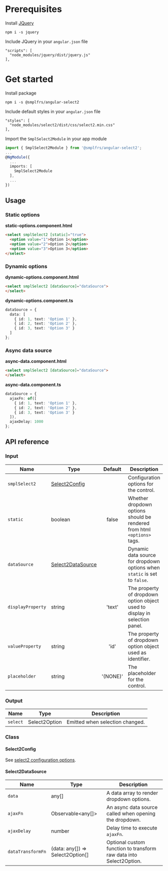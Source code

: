 # Prerequisites

Install [JQuery](https://www.npmjs.com/package/jquery)
```
npm i -s jquery
```

Include JQuery in your `angular.json` file
```
"scripts": [
  "node_modules/jquery/dist/jquery.js"
],
```

# Get started

Install package
```
npm i -s @smplfrs/angular-select2
```

Include default styles in your `angular.json` file
```
"styles": [
  "node_modules/select2/dist/css/select2.min.css"
],
```

Import the `SmplSelect2Module` in your app module

```typescript
import { SmplSelect2Module } from '@smplfrs/angular-select2';
...
@NgModule({
  ...
  imports: [
    SmplSelect2Module
  ],
  ...
})
```

## Usage

### Static options

**static-options.component.html**
```html
<select smplSelect2 [static]="true">
  <option value="1">Option 1</option>
  <option value="2">Option 2</option>
  <option value="3">Option 3</option>
</select>
```


### Dynamic options

**dynamic-options.component.html**
```html
<select smplSelect2 [dataSource]="dataSource">
</select>
```

**dynamic-options.component.ts**
```typescript
dataSource = {
  data: [
    { id: 1, text: 'Option 1' },
    { id: 2, text: 'Option 2' },
    { id: 3, text: 'Option 3' }
  ]
};
```


### Async data source

**async-data.component.html**
```html
<select smplSelect2 [dataSource]="dataSource">
</select>
```

**async-data.component.ts**
```typescript
dataSource = {
  ajaxFn: of([
    { id: 1, text: 'Option 1' },
    { id: 2, text: 'Option 2' },
    { id: 3, text: 'Option 3' }
  ]),
  ajaxDelay: 1000
};
```

## API reference

### Input
| Name              | Type                                      | Default   | Description  |
| ------------------|-------------------------------------------|:---------:|--------------|
| `smplSelect2`     | [Select2Config](#select2config)         |           | Configuration options for the control. |
| `static`          | boolean                                   | false     | Whether dropdown options should be rendered from html `<options>` tags. |
| `dataSource`      | [Select2DataSource](#select2datasource) |           | Dynamic data source for dropdown options when `static` is set to `false`. |
| `displayProperty` | string                                    | 'text'    | The property of dropdown option object used to display in selection panel. |
| `valueProperty`   | string                                    | 'id'      | The property of dropdown option object used as identifier. |
| `placeholder`     | string                                    | '(NONE)'  | The placeholder for the control. |


### Output
| Name      | Type          | Description  |
| ----------|---------------| -------------|
| `select`  | Select2Option | Emitted when selection changed.  |


### Class

#### Select2Config

See [select2 configuration options](https://select2.org/configuration/options-api).

#### Select2DataSource

| Name              | Type                              | Description  |
| ------------------|-----------------------------------| -------------|
| `data`            | any[]                             | A data array to render dropdown options.  |
| `ajaxFn`          | Observable<any[]>                 | An async data source called when opening the dropdown.  |
| `ajaxDelay`       | number                            | Delay time to execute `ajaxFn`.  |
| `dataTransformFn` | (data: any[]) => Select2Option[]  | Optional custom function to transform raw data into Select2Option.  |

